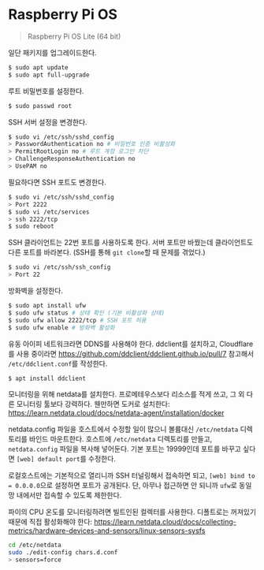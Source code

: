 # Raspberry Pi OS

> Raspberry Pi OS Lite (64 bit)

일단 패키지를 업그레이드한다.

```sh
$ sudo apt update
$ sudo apt full-upgrade
```

루트 비밀번호를 설정한다.

```sh
$ sudo passwd root
```

SSH 서버 설정을 변경한다.

```sh
$ sudo vi /etc/ssh/sshd_config
> PasswordAuthentication no # 비밀번호 인증 비활성화
> PermitRootLogin no # 루트 계정 로그인 차단
> ChallengeResponseAuthentication no
> UsePAM no
```

필요하다면 SSH 포트도 변경한다.

```sh
$ sudo vi /etc/ssh/sshd_config
> Port 2222
$ sudo vi /etc/services
> ssh 2222/tcp
$ sudo reboot
```

SSH 클라이언트는 22번 포트를 사용하도록 한다. 서버 포트만 바꿨는데 클라이언트도 다른 포트를 바라본다. (SSH를 통해 `git clone`할 때 문제를 겪었다.)

```sh
$ sudo vi /etc/ssh/ssh_config
> Port 22
```

방화벽을 설정한다.

```sh
$ sudo apt install ufw
$ sudo ufw status # 상태 확인 (기본 비활성화 상태)
$ sudo ufw allow 2222/tcp # SSH 포트 허용
$ sudo ufw enable # 방화벽 활성화
```

유동 아이피 네트워크라면 DDNS를 사용해야 한다. ddclient를 설치하고, Cloudflare를 사용 중이라면 https://github.com/ddclient/ddclient.github.io/pull/7 참고해서 `/etc/ddclient.conf`를 작성한다.

```sh
$ apt install ddclient
```

모니터링을 위해 netdata를 설치한다. 프로메테우스보다 리소스를 적게 쓰고, 그 외 다른 모니터링 툴보다 강력하다. 웬만하면 도커로 설치한다: https://learn.netdata.cloud/docs/netdata-agent/installation/docker

netdata.config 파일을 호스트에서 수정할 일이 많으니 볼륨대신 `/etc/netdata` 디렉토리를 바인드 마운트한다. 호스트에 `/etc/netdata` 디렉토리를 만들고, `netdata.config` 파일을 복사해 넣어둔다. 기본 포트는 19999인데 포트를 바꾸고 싶다면 `[web] default port`를 수정한다.

로컬호스트에는 기본적으로 열리니까 SSH 터널링해서 접속하면 되고, `[web] bind to = 0.0.0.0`으로 설정하면 포트가 공개된다. 단, 아무나 접근하면 안 되니까 `ufw`로 동일망 내에서만 접속할 수 있도록 제한한다.

파이의 CPU 온도를 모니터링하려면 빌트인된 컬렉터를 사용한다. 디폴트로는 꺼져있기 때문에 직접 활성화해야 한다: https://learn.netdata.cloud/docs/collecting-metrics/hardware-devices-and-sensors/linux-sensors-sysfs

```sh
cd /etc/netdata
sudo ./edit-config chars.d.conf
> sensors=force
```
